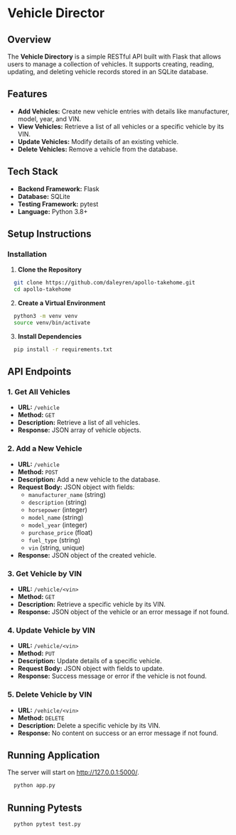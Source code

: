 # Vehicle Director

## Overview

The **Vehicle Directory** is a simple RESTful API built with Flask that allows users to manage a collection of vehicles. It supports creating, reading, updating, and deleting vehicle records stored in an SQLite database.

## Features

- **Add Vehicles:** Create new vehicle entries with details like manufacturer, model, year, and VIN.
- **View Vehicles:** Retrieve a list of all vehicles or a specific vehicle by its VIN.
- **Update Vehicles:** Modify details of an existing vehicle.
- **Delete Vehicles:** Remove a vehicle from the database.

## Tech Stack

- **Backend Framework:** Flask
- **Database:** SQLite
- **Testing Framework:** pytest
- **Language:** Python 3.8+

## Setup Instructions

### Installation

1. **Clone the Repository**

```bash
  git clone https://github.com/daleyren/apollo-takehome.git
  cd apollo-takehome
```

2. **Create a Virtual Environment**

```bash
  python3 -m venv venv
  source venv/bin/activate
```

3. **Install Dependencies**

```bash
  pip install -r requirements.txt
```

## API Endpoints

### 1. Get All Vehicles

- **URL:** `/vehicle`
- **Method:** `GET`
- **Description:** Retrieve a list of all vehicles.
- **Response:** JSON array of vehicle objects.

### 2. Add a New Vehicle

- **URL:** `/vehicle`
- **Method:** `POST`
- **Description:** Add a new vehicle to the database.
- **Request Body:** JSON object with fields:
  - `manufacturer_name` (string)
  - `description` (string)
  - `horsepower` (integer)
  - `model_name` (string)
  - `model_year` (integer)
  - `purchase_price` (float)
  - `fuel_type` (string)
  - `vin` (string, unique)
- **Response:** JSON object of the created vehicle.

### 3. Get Vehicle by VIN

- **URL:** `/vehicle/<vin>`
- **Method:** `GET`
- **Description:** Retrieve a specific vehicle by its VIN.
- **Response:** JSON object of the vehicle or an error message if not found.

### 4. Update Vehicle by VIN

- **URL:** `/vehicle/<vin>`
- **Method:** `PUT`
- **Description:** Update details of a specific vehicle.
- **Request Body:** JSON object with fields to update.
- **Response:** Success message or error if the vehicle is not found.

### 5. Delete Vehicle by VIN

- **URL:** `/vehicle/<vin>`
- **Method:** `DELETE`
- **Description:** Delete a specific vehicle by its VIN.
- **Response:** No content on success or an error message if not found.

## Running Application

The server will start on http://127.0.0.1:5000/.

```bash
  python app.py
```

## Running Pytests

```bash
  python pytest test.py
```

